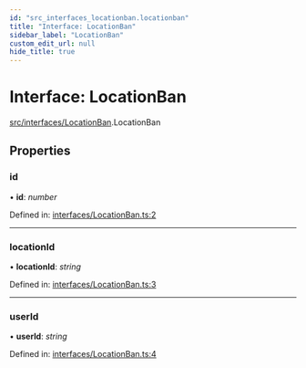 ```yaml
---
id: "src_interfaces_locationban.locationban"
title: "Interface: LocationBan"
sidebar_label: "LocationBan"
custom_edit_url: null
hide_title: true
---
```


# Interface: LocationBan

[src/interfaces/LocationBan](../modules/src_interfaces_locationban.md).LocationBan

## Properties

### id

• **id**: *number*

Defined in: [interfaces/LocationBan.ts:2](https://github.com/xr3ngine/xr3ngine/blob/2d83606b6/packages/common/src/interfaces/LocationBan.ts#L2)

___

### locationId

• **locationId**: *string*

Defined in: [interfaces/LocationBan.ts:3](https://github.com/xr3ngine/xr3ngine/blob/2d83606b6/packages/common/src/interfaces/LocationBan.ts#L3)

___

### userId

• **userId**: *string*

Defined in: [interfaces/LocationBan.ts:4](https://github.com/xr3ngine/xr3ngine/blob/2d83606b6/packages/common/src/interfaces/LocationBan.ts#L4)
